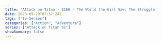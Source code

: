 ```yaml
---
title: "Attack on Titan - S1E6 - The World the Girl Saw: The Struggle for Trost, Part 2"
date: 2023-09-20T07:57:24Z
tags: ["Tv-Series"]
categories: ["Action", "Adventure"]
series: ["Attack on Titan S1"]
showSummary: false
---
```


  <mux-player stream-type="on-demand"
  src="https://kp3d-my.sharepoint.com/personal/ryoo_kp3d_onmicrosoft_com/_layouts/15/download.aspx?share=EYr4RmCYFedKqdYeeFJCYT8BuiOnGOHyavjXL4yIl1InJw" metadata-video-title="Attack on Titan - S1E6 - The World the Girl Saw: The Struggle for Trost, Part 2" prefer-playback="mse" controls>
  </mux-player>
  
  
  <script src="https://cdn.jsdelivr.net/npm/@mux/mux-player"></script>
  
   <script id="ECne53kfoUN7OU958l02xkYggsiAbUkELepODibSRb3Y" type="application/ld+json">
 {
  "@context": "https://schema.org/",
  "@type": "VideoObject",
  "name": "Attack on Titan - S1E6 - The World the Girl Saw: The Struggle for Trost, Part 2",
  "contentUrl": "https://stream.mux.com/ECne53kfoUN7OU958l02xkYggsiAbUkELepODibSRb3Y.m3u8?quality=auto",
  "thumbnailUrl": "https://www.themoviedb.org/t/p/original/1ptv8xOQI87ESiLPeZZ9XYAkAL3.jpg?width=314&fit_mode=preserve&time=25",
  "uploadDate": "2023-09-20T07:57:24Z",
}

</script>

